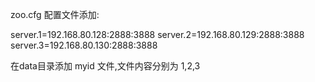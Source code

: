 zoo.cfg 配置文件添加:

server.1=192.168.80.128:2888:3888
server.2=192.168.80.129:2888:3888
server.3=192.168.80.130:2888:3888


在data目录添加 myid 文件,文件内容分别为 1,2,3